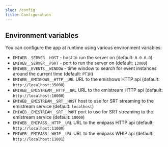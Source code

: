 ```yaml
---
slug: /config
title: Configuration
---
```


## Environment variables

You can configure the app at runtime using various environment variables:

- `EMIWEB__SERVER__HOST` -
  host to run the server on
  (default: `0.0.0.0`)
- `EMIWEB__SERVER__PORT` -
  port to run the server on
  (default: `13000`)
- `EMIWEB__EVENTS__WINDOW` -
  time window to search for event instances around the current time
  (default: `PT1H`)
- `EMIWEB__EMISHOWS__HTTP__URL`
  URL to the emishows HTTP api
  (default: `http://localhost:35000`)
- `EMIWEB__EMISTREAM__HTTP__URL`
  URL to the emistream HTTP api
  (default: `http://localhost:10000`)
- `EMIWEB__EMISTREAM__SRT__HOST`
  host to use for SRT streaming to the emistream service
  (default: `localhost`)
- `EMIWEB__EMISTREAM__SRT__PORT`
  port to use for SRT streaming to the emistream service
  (default: `10000`)
- `EMIWEB__EMIPASS__HTTP__URL`
  URL to the emipass HTTP api
  (default: `http://localhost:11000`)
- `EMIWEB__EMIPASS__WHIP__URL`
  URL to the emipass WHIP api
  (default: `http://localhost:11001`)
